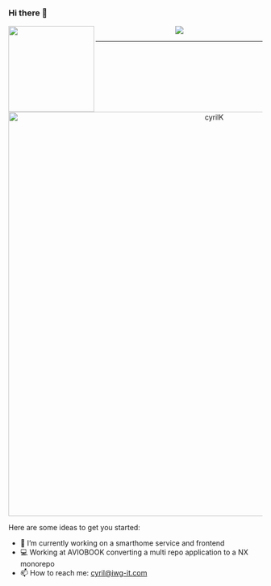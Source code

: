 ### Hi there 👋
  <p align="center"> 
    <img height="170" align="left" src="https://github-readme-stats.vercel.app/api?username=cyrilknops&count_private=true&include_all_commits=true" />
    <img src="https://github-readme-stats.vercel.app/api/top-langs/?username=cyrilknops&layout=compact" />
  </p>
  
  ---
  
  <p align="center"> 
  <a href="https://github.com/ryo-ma/github-profile-trophy">
    <img  width=800 src="https://github-profile-trophy.vercel.app/?username=cyrilknops&margin-w=10&theme=juicyfresh&no-frame=true" alt="cyrilK" />
  </a> 
</p>

Here are some ideas to get you started:

- 🔭 I’m currently working on a smarthome service and frontend
- 💻 Working at AVIOBOOK converting a multi repo application to a NX monorepo
- 📫 How to reach me: cyril@iwg-it.com

